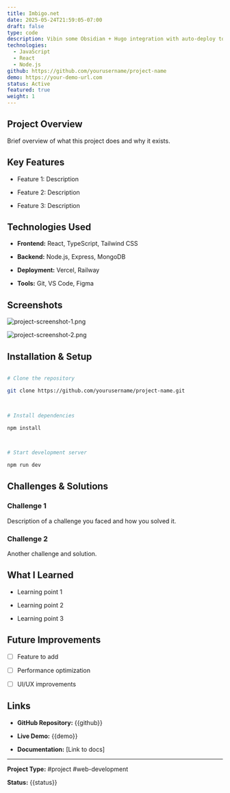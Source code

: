 ```yaml
---
title: Imbigo.net
date: 2025-05-24T21:59:05-07:00
draft: false
type: code
description: Vibin some Obsidian + Hugo integration with auto-deploy to a custom domain and free hosting from github
technologies:
  - JavaScript
  - React
  - Node.js
github: https://github.com/yourusername/project-name
demo: https://your-demo-url.com
status: Active
featured: true
weight: 1
---
```


  

## Project Overview

  

Brief overview of what this project does and why it exists.

  

## Key Features

  

- Feature 1: Description

- Feature 2: Description

- Feature 3: Description

  

## Technologies Used

  

- **Frontend:** React, TypeScript, Tailwind CSS

- **Backend:** Node.js, Express, MongoDB

- **Deployment:** Vercel, Railway

- **Tools:** Git, VS Code, Figma

  

## Screenshots

  

![project-screenshot-1.png](project-screenshot-1.png)

![project-screenshot-2.png](project-screenshot-2.png)

  

## Installation & Setup

  

```bash

# Clone the repository

git clone https://github.com/yourusername/project-name.git

  

# Install dependencies

npm install

  

# Start development server

npm run dev

```

  

## Challenges & Solutions

  

### Challenge 1

Description of a challenge you faced and how you solved it.

  

### Challenge 2

Another challenge and solution.

  

## What I Learned

  

- Learning point 1

- Learning point 2

- Learning point 3

  

## Future Improvements

  

- [ ] Feature to add

- [ ] Performance optimization

- [ ] UI/UX improvements

  

## Links

  

- **GitHub Repository:** {{github}}

- **Live Demo:** {{demo}}

- **Documentation:** [Link to docs]

  

---

  

**Project Type:** #project #web-development

**Status:** {{status}}

